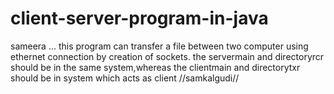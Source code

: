 # client-server-program-in-java
sameera ... this program can transfer a file between two computer using ethernet connection by creation of sockets.
the servermain and directoryrcr should be in the same system,whereas the clientmain and directorytxr should be in system which acts as client
//samkalgudi//
